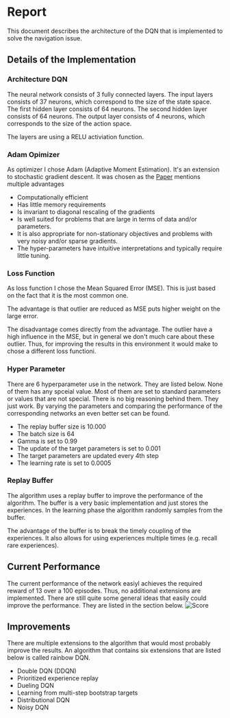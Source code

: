 # Report

This document describes the architecture of the DQN that is implemented to solve the navigation issue.

## Details of the Implementation

### Architecture DQN
The neural network consists of 3 fully connected layers.
The input layers consists of 37 neurons, which correspond to the size of the state space.
The first hidden layer consists of 64 neurons.
The second hidden layer consists of 64 neurons.
The output layer consists of 4 neurons, which corresponds to the size of the action space.

The layers are using a RELU activiation function.

### Adam Opimizer
As optimizer I chose Adam (Adaptive Moment Estimation). It's an extension to stochastic gradient descent.
It was chosen as the [Paper](https://arxiv.org/abs/1412.6980) mentions multiple advantages
* Computationally efficient
* Has little memory requirements
* Is invariant to diagonal rescaling of the gradients
* Is well suited for problems that are large in terms of data and/or parameters.
* It is also appropriate for non-stationary objectives and problems with very noisy and/or sparse gradients.
* The hyper-parameters have intuitive interpretations and typically require little tuning.

### Loss Function
As loss function I chose the Mean Squared Error (MSE). This is just based on the fact that it is the most common one.

The advantage is that outlier are reduced as MSE puts higher weight on the large error.

The disadvantage comes directly from the advantage. The outlier have a high influence in the MSE, but in general we don't much care about these outlier.
Thus, for improving the results in this environment it would make to chose a different loss functioni.

### Hyper Parameter
There are 6 hyperparameter use in the network. They are listed below. None of them has any spceial value. Most of them are set to standard parameters or 
values that are not special. There is no big reasoning behind them. They just work. By varying the parameters and comparing the performance of the corresponding
networks an even better set can be found. 

* The replay buffer size is 10.000
* The batch size is 64
* Gamma is set to 0.99 
* The update of the target parameters is set to 0.001
* The target parameters are updated every 4th step
* The learning rate is set to 0.0005



### Replay Buffer
The algorithm uses a replay buffer to improve the performance of the algorithm. The buffer is a very basic implementation and just stores the experiences. In the learning phase the algorithm
randomly samples from the buffer.

The advantage of the buffer is to break the timely coupling of the experiences. It also allows for using experiences multiple times (e.g. recall rare experiences).

## Current Performance
The current performance of the network easiyl achieves the required reward of 13 over a 100 episodes. Thus, no additional extensions are implemented. There are still quite some general
ideas that easily could improve the performance. They are listed in the section below.
![Score](dqn_score.png)


## Improvements
There are multiple extensions to the algorithm that would most probably improve the results. An algorithm that contains six extensions that are listed below is called rainbow DQN.
* Double DQN (DDQN)
* Prioritized experience replay
* Dueling DQN
* Learning from multi-step bootstrap targets
* Distributional DQN
* Noisy DQN




